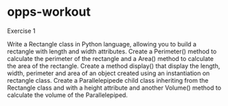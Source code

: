 # opps-workout
Exercise 1

Write a Rectangle class in Python language, allowing you to build a rectangle with length and width attributes.
Create a Perimeter() method to calculate the perimeter of the rectangle and a Area() method to calculate the area of ​​the rectangle.
Create a method display() that display the length, width, perimeter and area of an object created using an instantiation on rectangle class.
Create a Parallelepipede child class inheriting from the Rectangle class and with a height attribute and another Volume() method to calculate the volume of the Parallelepiped.
